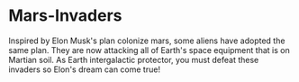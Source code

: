 # Mars-Invaders
Inspired by Elon Musk's plan colonize mars, some aliens have adopted the same plan. They are now attacking all of Earth's space equipment that is on Martian soil. As Earth intergalactic protector, you must defeat these invaders so Elon's dream can come true!
